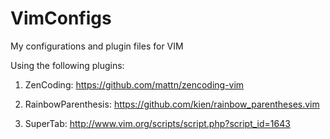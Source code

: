 VimConfigs
==========

My configurations and plugin files for VIM

Using the following plugins:

1) ZenCoding: https://github.com/mattn/zencoding-vim

2) RainbowParenthesis: https://github.com/kien/rainbow_parentheses.vim

3) SuperTab: http://www.vim.org/scripts/script.php?script_id=1643
